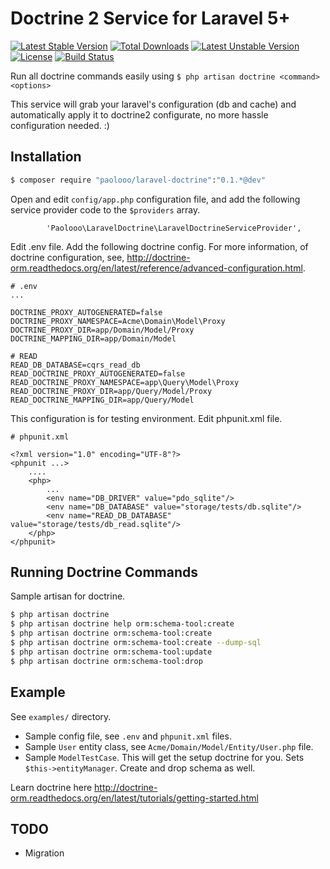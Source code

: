 # Doctrine 2 Service for Laravel 5+

[![Latest Stable Version](https://poser.pugx.org/paolooo/laravel-doctrine/v/stable.svg)](https://packagist.org/packages/paolooo/laravel-doctrine)
[![Total Downloads](https://poser.pugx.org/paolooo/laravel-doctrine/downloads.svg)](https://packagist.org/packages/paolooo/laravel-doctrine)
[![Latest Unstable Version](https://poser.pugx.org/paolooo/laravel-doctrine/v/unstable.svg)](https://packagist.org/packages/paolooo/laravel-doctrine)
[![License](https://poser.pugx.org/paolooo/laravel-doctrine/license.svg)](https://packagist.org/packages/paolooo/laravel-doctrine)
[![Build Status](https://travis-ci.org/paolooo/coffee-espresso-two-shots.svg?branch=master)](https://travis-ci.org/paolooo/coffee-espresso-two-shots)

Run all doctrine commands easily using `$ php artisan doctrine <command> <options>`

This service will grab your laravel's configuration (db and cache) and automatically apply it to doctrine2 configurate, no more hassle configuration needed. :)

## Installation

```bash
$ composer require "paolooo/laravel-doctrine":"0.1.*@dev"
```

Open and edit `config/app.php` configuration file, and add the following service provider code to the `$providers` array.

```
        'Paolooo\LaravelDoctrine\LaravelDoctrineServiceProvider',
```

Edit .env file. Add the following doctrine config. For more information,
of doctrine configuration, see, http://doctrine-orm.readthedocs.org/en/latest/reference/advanced-configuration.html.

```
# .env
...

DOCTRINE_PROXY_AUTOGENERATED=false
DOCTRINE_PROXY_NAMESPACE=Acme\Domain\Model\Proxy
DOCTRINE_PROXY_DIR=app/Domain/Model/Proxy
DOCTRINE_MAPPING_DIR=app/Domain/Model

# READ
READ_DB_DATABASE=cqrs_read_db
READ_DOCTRINE_PROXY_AUTOGENERATED=false
READ_DOCTRINE_PROXY_NAMESPACE=app\Query\Model\Proxy
READ_DOCTRINE_PROXY_DIR=app/Query/Model/Proxy
READ_DOCTRINE_MAPPING_DIR=app/Query/Model
```

This configuration is for testing environment. Edit phpunit.xml file.

```
# phpunit.xml

<?xml version="1.0" encoding="UTF-8"?>
<phpunit ...>
    ....
    <php>
        ...
        <env name="DB_DRIVER" value="pdo_sqlite"/>
        <env name="DB_DATABASE" value="storage/tests/db.sqlite"/>
        <env name="READ_DB_DATABASE" value="storage/tests/db_read.sqlite"/>
    </php>
</phpunit>
```


## Running Doctrine Commands

Sample artisan for doctrine.

```bash
$ php artisan doctrine
$ php artisan doctrine help orm:schema-tool:create
$ php artisan doctrine orm:schema-tool:create
$ php artisan doctrine orm:schema-tool:create --dump-sql
$ php artisan doctrine orm:schema-tool:update
$ php artisan doctrine orm:schema-tool:drop
```

## Example

See `examples/` directory.

* Sample config file, see `.env` and `phpunit.xml` files.
* Sample `User` entity class, see `Acme/Domain/Model/Entity/User.php` file.
* Sample `ModelTestCase`. This will get the setup doctrine for you. Sets `$this->entityManager`. Create and drop schema as well.

Learn doctrine here http://doctrine-orm.readthedocs.org/en/latest/tutorials/getting-started.html


## TODO

- Migration
